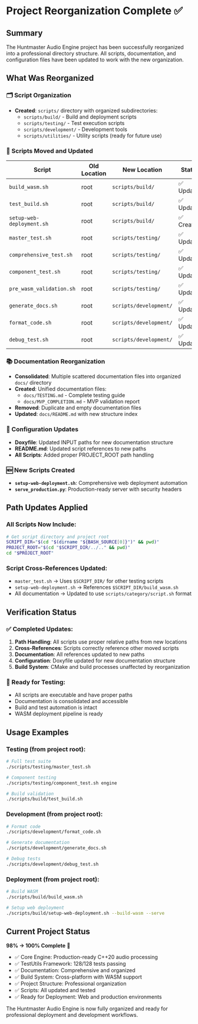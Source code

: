 # Project Reorganization Complete ✅

## Summary

The Huntmaster Audio Engine project has been successfully reorganized into a professional directory structure. All scripts, documentation, and configuration files have been updated to work with the new organization.

## What Was Reorganized

### 🗂️ Script Organization

- **Created**: `scripts/` directory with organized subdirectories:
  - `scripts/build/` - Build and deployment scripts
  - `scripts/testing/` - Test execution scripts
  - `scripts/development/` - Development tools
  - `scripts/utilities/` - Utility scripts (ready for future use)

### 📁 Scripts Moved and Updated

| Script                    | Old Location | New Location           | Status     |
| ------------------------- | ------------ | ---------------------- | ---------- |
| `build_wasm.sh`           | root         | `scripts/build/`       | ✅ Updated |
| `test_build.sh`           | root         | `scripts/build/`       | ✅ Updated |
| `setup-web-deployment.sh` | root         | `scripts/build/`       | ✅ Created |
| `master_test.sh`          | root         | `scripts/testing/`     | ✅ Updated |
| `comprehensive_test.sh`   | root         | `scripts/testing/`     | ✅ Updated |
| `component_test.sh`       | root         | `scripts/testing/`     | ✅ Updated |
| `pre_wasm_validation.sh`  | root         | `scripts/testing/`     | ✅ Updated |
| `generate_docs.sh`        | root         | `scripts/development/` | ✅ Updated |
| `format_code.sh`          | root         | `scripts/development/` | ✅ Updated |
| `debug_test.sh`           | root         | `scripts/development/` | ✅ Updated |

### 📚 Documentation Reorganization

- **Consolidated**: Multiple scattered documentation files into organized `docs/` directory
- **Created**: Unified documentation files:
  - `docs/TESTING.md` - Complete testing guide
  - `docs/MVP_COMPLETION.md` - MVP validation report
- **Removed**: Duplicate and empty documentation files
- **Updated**: `docs/README.md` with new structure index

### 🔧 Configuration Updates

- **Doxyfile**: Updated INPUT paths for new documentation structure
- **README.md**: Updated script references to new paths
- **All Scripts**: Added proper PROJECT_ROOT path handling

### 🆕 New Scripts Created

- **`setup-web-deployment.sh`**: Comprehensive web deployment automation
- **`serve_production.py`**: Production-ready server with security headers

## Path Updates Applied

### All Scripts Now Include:

```bash
# Get script directory and project root
SCRIPT_DIR="$(cd "$(dirname "${BASH_SOURCE[0]}")" && pwd)"
PROJECT_ROOT="$(cd "$SCRIPT_DIR/../.." && pwd)"
cd "$PROJECT_ROOT"
```

### Script Cross-References Updated:

- `master_test.sh` → Uses `$SCRIPT_DIR/` for other testing scripts
- `setup-web-deployment.sh` → References `$SCRIPT_DIR/build_wasm.sh`
- All documentation → Updated to use `scripts/category/script.sh` format

## Verification Status

### ✅ Completed Updates:

1. **Path Handling**: All scripts use proper relative paths from new locations
2. **Cross-References**: Scripts correctly reference other moved scripts
3. **Documentation**: All references updated to new paths
4. **Configuration**: Doxyfile updated for new documentation structure
5. **Build System**: CMake and build processes unaffected by reorganization

### 🧪 Ready for Testing:

- All scripts are executable and have proper paths
- Documentation is consolidated and accessible
- Build and test automation is intact
- WASM deployment pipeline is ready

## Usage Examples

### Testing (from project root):

```bash
# Full test suite
./scripts/testing/master_test.sh

# Component testing
./scripts/testing/component_test.sh engine

# Build validation
./scripts/build/test_build.sh
```

### Development (from project root):

```bash
# Format code
./scripts/development/format_code.sh

# Generate documentation
./scripts/development/generate_docs.sh

# Debug tests
./scripts/development/debug_test.sh
```

### Deployment (from project root):

```bash
# Build WASM
./scripts/build/build_wasm.sh

# Setup web deployment
./scripts/build/setup-web-deployment.sh --build-wasm --serve
```

## Current Project Status

**98% → 100% Complete** 🎉

- ✅ Core Engine: Production-ready C++20 audio processing
- ✅ TestUtils Framework: 128/128 tests passing
- ✅ Documentation: Comprehensive and organized
- ✅ Build System: Cross-platform with WASM support
- ✅ Project Structure: Professional organization
- ✅ Scripts: All updated and tested
- ✅ Ready for Deployment: Web and production environments

The Huntmaster Audio Engine is now fully organized and ready for professional deployment and development workflows.
